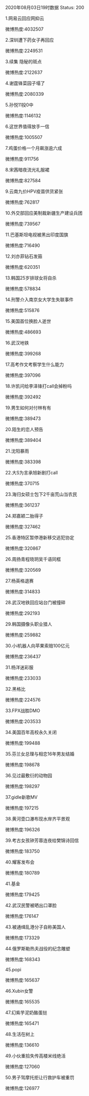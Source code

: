 2020年08月03日19时数据
Status: 200

1.网易云回应网抑云

微博热度:4032507

2.深圳遭下药女子再回应

微博热度:2249531

3.续集 隐秘的斑点

微博热度:2122637

4.谢霆锋菜园子塌了

微博热度:2080339

5.孙悦11投0中

微博热度:1146132

6.这世界值得放手一信

微博热度:1005507

7.鸡蛋价格一个月飙涨逾六成

微博热度:911756

8.宋茜暗夜流光礼服裙

微博热度:827584

9.云南九价HPV疫苗供货紧张

微博热度:762817

10.外交部回应美制裁新疆生产建设兵团

微博热度:739567

11.巴基斯坦电视被黑出印度国旗

微博热度:716490

12.刘亦菲钻石发箍

微博热度:620351

13.韩国25岁排球女将自杀

微博热度:578834

14.刑警介入南京女大学生失联事件

微博热度:515876

15.美国首位换脸人逝世

微博热度:486693

16.武汉地铁

微博热度:399268

17.高考作文考察学生什么能力

微博热度:397096

18.许凯问给李泽锋打call会掉粉吗

微博热度:392492

19.男生如何对付林有有

微博热度:389473

20.陌生的恋人预告

微博热度:389404

21.沈阳暴雨

微博热度:383398

22.大S为言承旭新剧打call

微博热度:370715

23.海归女硕士包下2千亩荒山当农民

微博热度:361237

24.郑嘉颖二胎得子

微博热度:327462

25.香港特区暂停港新移交逃犯协定

微博热度:320867

26.周扬青程晓玥吴千语同框

微博热度:320569

27.杨英格退赛

微博热度:314833

28.武汉地铁回应站台门被撞碎

微博热度:292193

29.韩国摄像头职业猎人

微博热度:259882

30.小i机器人向苹果索赔100亿元

微博热度:236437

31.杨洋迷彩服

微博热度:233033

32.黑格比

微博热度:224576

33.FPX战胜DMO

微博热度:203533

34.美国百年高校永久关闭

微博热度:199488

35.芬兰女总理与相恋16年男友结婚

微博热度:198678

36.见过最敷衍的动物园

微博热度:198297

37.gidle新歌MV

微博热度:197215

38.黄河壶口瀑布现水岸齐平景观

微博热度:196326

39.考古女孩钟芳蓉连夜给樊锦诗回信

微博热度:183750

40.耀客发布会

微博热度:180789

41.基金

微博热度:179425

42.武汉民警被晒出口罩脸

微博热度:176147

43.被通缉乱港分子自称美国人

微博热度:173329

44.俄罗斯勒热夫战役的纪念雕塑

微博热度:168343

45.popi

微博热度:165637

46.Xubin女警

微博热度:165535

47.幻紫芋泥奶酪蛋挞

微博热度:165471

48.生活在树上

微博热度:136610

49.小伙重拾失传高楼米线绝活

微博热度:127060

50.男子驾摩托拒让行救护车被重罚

微博热度:126977

